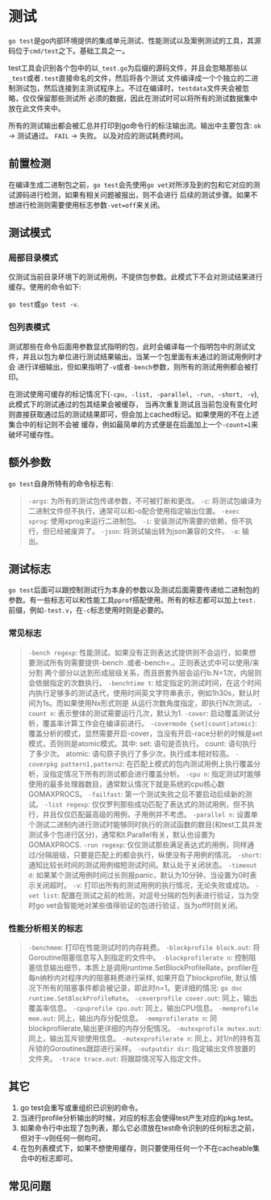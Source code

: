 # 测试

`go test`是go内部环境提供的集成单元测试、性能测试以及案例测试的工具，其源码位于`cmd/test`之下。基础工具之一。

test工具会识别各个包中的以`_test.go`为后缀的源码文件，并且会忽略那些以`_test`或者`.test`直接命名的文件，然后将各个测试
文件编译成一个个独立的二进制测试包，然后连接到主测试程序上。不过在编译时，`testdata`文件夹会被忽略，仅仅保留那些测试所
必须的数据，因此在测试时可以将所有的测试数据集中放在此文件夹中。

所有的测试输出都会被汇总并打印到go命令行的标注输出流。输出中主要包含:
`ok` -> 测试通过。
`FAIL` -> 失败。
以及对应的测试耗费时间。

## 前置检测

在编译生成二进制包之前，`go test`会先使用`go vet`对所涉及到的包和它对应的测试源码进行检测，如果有相关问题被报出，则不会进行
后续的测试步骤。如果不想进行检测则需要使用标志参数`-vet=off`来关闭。

## 测试模式

### 局部目录模式

仅测试当前目录环境下的测试用例，不提供包参数。此模式下不会对测试结果进行缓存。使用的命令如下:

`go test`或`go test -v`.

### 包列表模式

测试那些在命令后面用参数显式指明的包，此时会编译每一个指明包中的测试文件，并且以包为单位进行测试结果输出，当某一个包里面有未通过的测试用例时才会
进行详细输出，但如果指明了`-v`或者`-bench`参数，则所有的测试用例都会被打印。

在测试使用可缓存的标记情况下(`-cpu, -list, -parallel, -run, -short, -v`), 此模式下的测试通过的包其结果会被缓存，
当再次重复测试且当前包没有变化时则直接获取通过后的测试结果即可，但会加上cached标记。如果使用的不在上述集合中的标记则不会被
缓存，例如最简单的方式便是在后面加上一个`-count=1`来破坏可缓存性。

## 额外参数

`go test`自身所特有的命令标志有:

> `-args`: 为所有的测试包传递参数，不可被打断和更改。
> `-c`: 将测试包编译为二进制文件但不执行，通常可以和-o配合使用指定输出位置。
> `-exec xprog`: 使用xprog来运行二进制包。
> `-i`: 安装测试所需要的依赖，但不执行，但已经被废弃了。
> `-json`: 将测试输出转为json兼容的文件。
> `-o`: 输出。

## 测试标志

`go test`后面可以跟控制测试行为本身的参数以及测试后面需要传递给二进制包的参数。有一些标志可以和性能工具`pprof`搭配使用。所有的标志都可以加上`test.`
前缀，例如`-test.v`，在`-c`标志使用时则是必要的。

### 常见标志

> `-bench regexp`: 性能测试。如果没有正则表达式提供则不会运行，如果想要测试所有则需要提供-bench .或者-bench=.。正则表达式中可以使用/来分割
两个部分以达到形成层级关系，而且嵌套外层会运行b.N=1次，内层则会依据指定的次数执行。
> `-benchtime t`: 给定指定的测试时间，在这个时间内执行足够多的测试迭代，使用时间英文字符串表示，例如1h30s，默认时间为1s。而如果使用Nx形式则是 
从运行次数角度指定，即执行N次测试。
> `-count n`: 表示整体的测试需要运行几次，默认为1.
> `-cover`: 启动覆盖测试分析，覆盖率计算工作会在编译前进行。
> `-covermode {set|count|atomic}`: 覆盖分析的模式，显然需要开启-cover，当没有开启-race分析的时候是set模式，否则则是atomic模式。其中:
set: 语句是否执行。 count: 语句执行了多少次。 atomic: 语句原子执行了多少次，执行成本相对较高。
> `-coverpkg pattern1,pattern2`: 在匹配上模式的包内测试用例上执行覆盖分析，没指定情况下所有的测试都会进行覆盖分析。
> `-cpu n`: 指定测试时能够使用的最多处理器数目，通常默认情况下就是系统的cpu核心数GOMAXPROCS。
> `-failfast`: 第一个测试失败之后不要启动后续新的测试。
> `-list regexp`: 仅仅罗列那些成功匹配了表达式的测试用例，但不执行，并且仅仅匹配最高级的用例，子用例并不考虑。
> `-parallel n`: 设置单个测试二进制内进行测试时能够同时执行的测试函数的数目(和test工具并发测试多个包进行区分)，通常和t.Parallel有关，默认也设置为GOMAXPROCS.
> `-run regexp`: 仅仅测试那些满足表达式的用例，同样通过/分隔层级，只要是匹配上的都会执行，纵使没有子用例的情况。
> `-short`: 通知比较长时间的测试用例缩短测试时间。默认处于关闭状态。
> `-timeout d`:  如果某个测试用例时间过长则报panic，默认为10分钟，当设置为0时表示关闭超时。
> `-v`: 打印出所有的测试用例的执行情况，无论失败或成功。
> `-vet list`: 配置在测试之前的检测，对逗号分隔的包列表进行验证，当为空时go vet会智能地对某些值得验证的包进行验证，当为off时则关闭。

### 性能分析相关的标志

> `-benchmem`: 打印在性能测试时的内存耗费。
> `-blockprofile block.out`: 将Goroutine阻塞信息写入到指定的文件中。
> `-blockprofilerate n`: 控制阻塞信息输出细节，本质上是调用runtime.SetBlockProfileRate，profiler在每n纳秒内对程序内的阻塞耗费进行采样,
如果开启了blockprofile, 默认情况下所有的阻塞事件都会被记录，即此时n=1。更详细的情况: `go doc runtime.SetBlockProfileRate`。
> `-coverprofile cover.out`: 同上，输出覆盖率信息。
> `-cpuprofile cpu.out`: 同上，输出CPU信息。
> `-memprofile mem.out`: 同上，输出内存分配信息。
> `-memprofilerate n`: 同blockprofilerate,输出更详细的内存分配情况。
> `-mutexprofile mutex.out`: 同上，输出互斥锁使用信息。
> `-mutexprofilerate n`: 同上，对1/n的持有互斥锁的Goroutines跟踪进行采样。
> `-outputdir dir`: 指定输出文件放置的文件夹。
> `-trace trace.out`: 将跟踪情况写入指定文件。

## 其它

1. go test会重写或重组织已识别的命令。
2. 当进行profile分析输出的时候，对应的标志会使得test产生对应的pkg.test。
3. 如果命令行中出现了包列表，那么它必须放在test命令识别的任何标志之前，但对于-v则任何一侧均可。
4. 在包列表模式下，如果不想使用缓存，则只要使用任何一个不在cacheable集合中的标志即可。

## 常见问题



